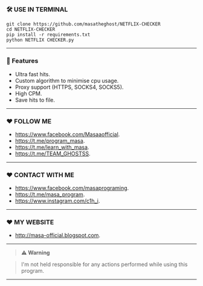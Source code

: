 ### 🛠 USE IN TERMINAL

```
git clone https://github.com/masatheghost/NETFLIX-CHECKER
cd NETFLIX-CHECKER
pip install -r requirements.txt
python NETFLIX CHECKER.py
```

---------------------------------------

### 👻 Features 
- Ultra fast hits.
- Custom algorithm to minimise cpu usage. 
- Proxy support (HTTPS, SOCKS4, SOCKS5).
- High CPM.
- Save hits to file.
---------------------------------------


### ❤️ FOLLOW ME 
- https://www.facebook.com/Masaaofficial.
- https://t.me/program_masa. 
- https://t.me/learn_with_masa.
- https://t.me/TEAM_GHOSTSS.
---------------------------------------

### ❤️ CONTACT WITH ME
- https://www.facebook.com/masaprograming.
- https://t.me/masa_program. 
- https://www.instagram.com/c1h_i.
---------------------------------------

### ❤️ MY WEBSITE
- http://masa-official.blogspot.com.

---------------------------------------

> **⚠️ Warning**


> I'm not held responsible for any actions performed while using this program.

---------------------------------------
